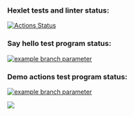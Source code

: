 ### Hexlet tests and linter status:
[![Actions Status](https://github.com/DimaMaimesko/php-project-48/workflows/hexlet-check/badge.svg)](https://github.com/DimaMaimesko/php-project-48/actions)
### Say hello test program status:
[![example branch parameter](https://github.com/DimaMaimesko/php-project-48/workflows/say-hello/badge.svg?branch=test-github-actions)](https://github.com/DimaMaimesko/php-project-48/actions)

### Demo actions test program status:
[![example branch parameter](https://github.com/DimaMaimesko/php-project-48/workflows/actions-demo/badge.svg?branch=test-github-actions)](https://github.com/DimaMaimesko/php-project-48/actions)

<a href="https://asciinema.org/a/GtNUvleXzifqxGdnxDqwtH7WT" target="_blank"><img src="https://asciinema.org/a/wZiAlSLRe8jOOIzgie0k9LDwf.svg" /></a>

